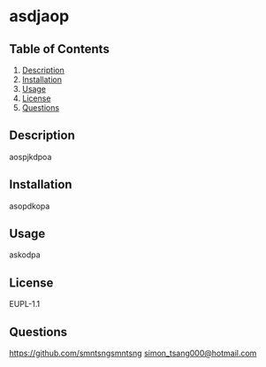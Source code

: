# asdjaop 

## Table of Contents

1. [Description](#Description)
2. [Installation](#Installation)
3. [Usage](#Usage)
4. [License](#License)
5. [Questions](#Questions)

## Description
aospjkdpoa 

## Installation 
asopdkopa 

## Usage 
askodpa 

## License 
EUPL-1.1

## Questions 
https://github.com/smntsngsmntsng
simon_tsang000@hotmail.com